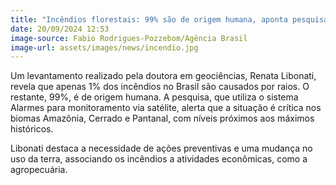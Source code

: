 ```yaml
---
title: "Incêndios florestais: 99% são de origem humana, aponta pesquisa"
date: 20/09/2024 12:53
image-source: Fabio Rodrigues-Pozzebom/Agência Brasil 
image-url: assets/images/news/incendio.jpg
---
```


Um levantamento realizado pela doutora em geociências, Renata Libonati, revela que apenas 1% dos incêndios no Brasil são causados por raios. O restante, 99%, é de origem humana. A pesquisa, que utiliza o sistema Alarmes para monitoramento via satélite, alerta que a situação é crítica nos biomas Amazônia, Cerrado e Pantanal, com níveis próximos aos máximos históricos.

Libonati destaca a necessidade de ações preventivas e uma mudança no uso da terra, associando os incêndios a atividades econômicas, como a agropecuária.